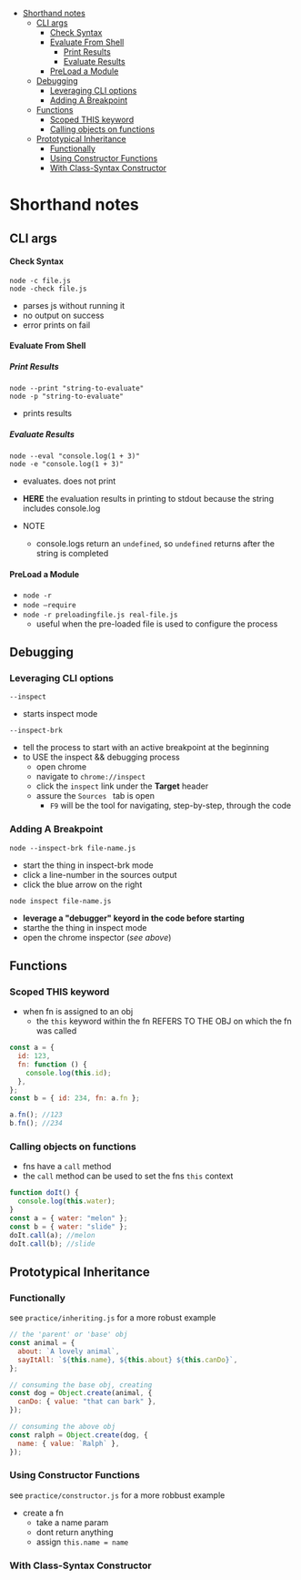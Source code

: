 - [Shorthand notes](#shorthand-notes)
  - [CLI args](#cli-args)
      - [Check Syntax](#check-syntax)
      - [Evaluate From Shell](#evaluate-from-shell)
        - [Print Results](#print-results)
        - [Evaluate Results](#evaluate-results)
      - [PreLoad a Module](#preload-a-module)
  - [Debugging](#debugging)
    - [Leveraging CLI options](#leveraging-cli-options)
    - [Adding A Breakpoint](#adding-a-breakpoint)
  - [Functions](#functions)
    - [Scoped THIS keyword](#scoped-this-keyword)
    - [Calling objects on functions](#calling-objects-on-functions)
  - [Prototypical Inheritance](#prototypical-inheritance)
    - [Functionally](#functionally)
    - [Using Constructor Functions](#using-constructor-functions)
    - [With Class-Syntax Constructor](#with-class-syntax-constructor)

# Shorthand notes

## CLI args

#### Check Syntax

`node -c file.js`  
`node -check file.js`

- parses js without running it
- no output on success
- error prints on fail

#### Evaluate From Shell

##### Print Results

`node --print "string-to-evaluate"`  
`node -p "string-to-evaluate"`

- prints results

##### Evaluate Results

`node --eval "console.log(1 + 3)"`  
`node -e "console.log(1 + 3)"`

- evaluates. does not print
- **HERE** the evaluation results in printing to stdout because the string includes console.log

- NOTE
  - console.logs return an `undefined`, so `undefined` returns after the string is completed

#### PreLoad a Module

- `node -r`
- `node —require`
- `node -r preloadingfile.js real-file.js`
  - useful when the pre-loaded file is used to configure the process

## Debugging

### Leveraging CLI options

`--inspect`

- starts inspect mode

`--inspect-brk`

- tell the process to start with an active breakpoint at the beginning
- to USE the inspect && debugging process
  - open chrome
  - navigate to `chrome://inspect`
  - click the `inspect` link under the **Target** header
  - assure the `Sources ` tab is open
    - `F9` will be the tool for navigating, step-by-step, through the code

### Adding A Breakpoint

`node --inspect-brk file-name.js`

- start the thing in inspect-brk mode
- click a line-number in the sources output
- click the blue arrow on the right

`node inspect file-name.js`

- **leverage a "debugger" keyord in the code before starting**
- starthe the thing in inspect mode
- open the chrome inspector (_see above_)

## Functions

### Scoped THIS keyword

- when fn is assigned to an obj
  - the `this` keyword within the fn REFERS TO THE OBJ on which the fn was called

```js
const a = {
  id: 123,
  fn: function () {
    console.log(this.id);
  },
};
const b = { id: 234, fn: a.fn };

a.fn(); //123
b.fn(); //234
```

### Calling objects on functions

- fns have a `call` method
- the `call` method can be used to set the fns `this` context

```js
function doIt() {
  console.log(this.water);
}
const a = { water: "melon" };
const b = { water: "slide" };
doIt.call(a); //melon
doIt.call(b); //slide
```

## Prototypical Inheritance

### Functionally

see `practice/inheriting.js` for a more robust example

```js
// the 'parent' or 'base' obj
const animal = {
  about: `A lovely animal`,
  sayItAll: `${this.name}, ${this.about} ${this.canDo}`,
};

// consuming the base obj, creating
const dog = Object.create(animal, {
  canDo: { value: "that can bark" },
});

// consuming the above obj
const ralph = Object.create(dog, {
  name: { value: `Ralph` },
});
```

### Using Constructor Functions

see `practice/constructor.js` for a more robbust example

- create a fn
  - take a name param
  - dont return anything
  - assign `this.name = name`

### With Class-Syntax Constructor
